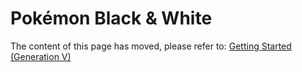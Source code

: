 # Pokémon Black & White
The content of this page has moved, please refer to: [Getting Started (Generation V)](/docs/generation-v/guides/getting_started/)
